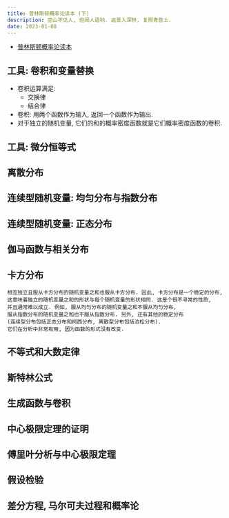 ```yaml
---
title: 普林斯顿概率论读本 (下)
description: 空山不见人, 但闻人语响. 返景入深林, 复照青苔上.
date: 2023-01-08
---
```


- [普林斯顿概率论读本](https://book.douban.com/subject/35193606/)

## 工具: 卷积和变量替换

- 卷积运算满足:
  - 交换律
  - 结合律
- 卷积: 用两个函数作为输入, 返回一个函数作为输出.
- 对于独立的随机变量, 它们的和的概率密度函数就是它们概率密度函数的卷积.

## 工具: 微分恒等式

## 离散分布

## 连续型随机变量: 均匀分布与指数分布

## 连续型随机变量: 正态分布

## 伽马函数与相关分布

## 卡方分布

```
相互独立且服从卡方分布的随机变量之和也服从卡方分布. 因此, 卡方分布是一个稳定的分布,
这意味着独立的随机变量之和的形状与每个随机变量的形状相同. 这是个很不寻常的性质,
并且通常难以成立. 例如, 服从均匀分布的随机变量之和不服从均匀分布,
服从指数分布的随机变量之和也不服从指数分布. 另外, 还有其他的稳定分布
(连续型分布包括正态分布和柯西分布, 离散型分布包括泊松分布).
它们在分析中非常有用, 因为函数的形式没有改变.
```

## 不等式和大数定律

## 斯特林公式

## 生成函数与卷积

## 中心极限定理的证明

## 傅里叶分析与中心极限定理

## 假设检验

## 差分方程, 马尔可夫过程和概率论
